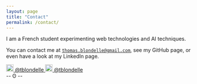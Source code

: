 ```yaml
---
layout: page
title: "Contact"
permalink: /contact/
---
```




I am a French student experimenting web technologies and AI techniques.

You can contact me at <code>thomas.blondelle@gmail.com</code>, see my GitHub page, or even have a look at my LinkedIn page.

<div class='center'>
   <a href="https://github.com/tblondelle" class="btn btn-default">
       <img class="logo" src="{{site.github.url}}/images/github_logo.png" height="20" width="20">
       <span>@tblondelle</span>
   </a>
   <a href="https://www.linkedin.com/in/tblondelle/" class="btn btn-default">
       <img class="logo" src="{{site.github.url}}/images/linkedin_logo.png" height="20" width="20">
       <span>@tblondelle</span>
   </a>
</div>


<div class="center logo_site">-- &#664; --</div>
